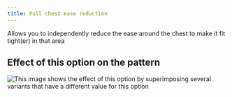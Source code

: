 ```yaml
---
title: Full chest ease reduction
---
```


Allows you to independently reduce the ease around the chest to make it fit tight(er) in that area

## Effect of this option on the pattern

![This image shows the effect of this option by superimposing several variants that have a different value for this option](bee_fullchesteasereduction_sample.svg "Effect of this option on the pattern")
